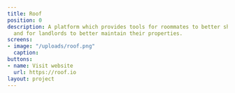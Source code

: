 ```yaml
---
title: Roof
position: 0
description: A platform which provides tools for roommates to better share their homes
  and for landlords to better maintain their properties.
screens:
- image: "/uploads/roof.png"
  caption: 
buttons:
- name: Visit website
  url: https://roof.io
layout: project
---
```


